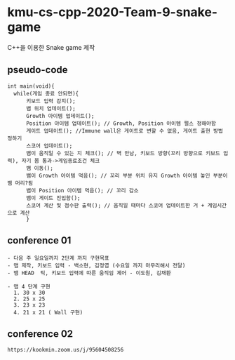 # kmu-cs-cpp-2020-Team-9-snake-game
C++을 이용한 Snake game 제작

## pseudo-code
```
int main(void){
  while(게임 종료 안되면){
      키보드 입력 감지(); 
      뱀 위치 업데이트(); 
      Growth 아이템 업데이트(); 
      Position 아이템 업데이트(); // Growth, Position 아이템 펄스 정해야함
      게이트 업데이트(); //Immune wall은 게이트로 변할 수 없음, 게이트 출현 방법 정하기
      스코어 업데이트(); 
      뱀이 움직일 수 있는 지 체크(); // 벽 만남, 키보드 방향(꼬리 방향으로 키보드 입력), 자기 몸 통과->게임종료조건 체크
      뱀 이동();
      뱀이 Growth 아이템 먹음(); // 꼬리 부분 위치 유지 Growth 아이템 놓인 부분이 뱀 머리?됨
      뱀이 Position 아이템 먹음(); // 꼬리 감소
      뱀이 게이트 진입함();
      스코어 계산 및 점수판 출력(); // 움직일 때마다 스코어 업데이트한 거 + 게임시간으로 계산
      }
```


## conference 01
```
- 다음 주 일요일까지 2단계 까지 구현목표
- 맵 제작, 키보드 입력 - 백소현, 김정엽 (수요일 까지 마무리해서 전달)
- 뱀 HEAD  틱, 키보드 입력에 따른 움직임 제어 - 이도원, 김채환 

- 맵 4 단계 구현
  1. 30 x 30
  2. 25 x 25
  3. 23 x 23
  4. 21 x 21 ( Wall 구현)

```

## conference 02
```
https://kookmin.zoom.us/j/95604508256
```
